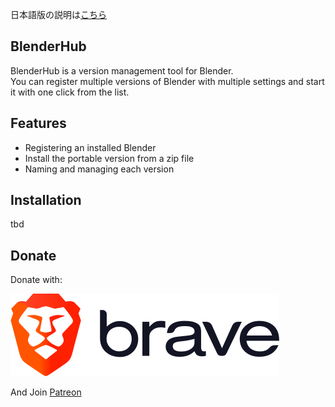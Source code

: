 日本語版の説明は[こちら](./README_ja.md)

## BlenderHub

BlenderHub is a version management tool for Blender.     
You can register multiple versions of Blender with multiple settings and start it with one click from the list.

## Features

- Registering an installed Blender
- Install the portable version from a zip file
- Naming and managing each version

## Installation

tbd

## Donate

Donate with:

[![Brave](https://raw.githubusercontent.com/Chipsnet/blender-hub/master/.github/brave-logotype-full-color.png)](https://brave.com/chi953)

And Join [Patreon](https://www.patreon.com/minato86)